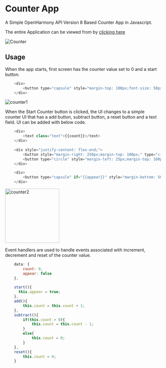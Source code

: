 # Counter App
A Simple OpenHarmony API Version 8 Based Counter App in Javascript.

The entire Application can be viewed from by [clicking here](https://github.com/SunandhiniMuralidharan/OHOS_Counter)

![Counter](https://user-images.githubusercontent.com/71301091/173360659-63711bff-9dab-401f-bc66-9d170a07c84b.gif)


## Usage

When the app starts, first screen has the counter value set to 0 and a start button.

```js
    <div>
        <button type="capsule" style="margin-top: 100px;font-size: 50px;background-color: blueviolet;color: white;" if="{{!appear}}" on:click="start">Start Counter</button>
    </div>
```

![counter1](https://user-images.githubusercontent.com/71301091/173361827-ea69a6f2-1eda-4467-8d3e-7603e88bc787.jpg)

When the Start Counter button is clicked, the UI changes to a simple counter UI that has a add button, subtract button, a reset button and a text field. UI can be added with below code.

```js
    <div>
        <text class="text">{{count}}</text>
    </div>
    
    <div style="justify-content: flex-end;">
        <button style="margin-right: 250px;margin-top: 100px;" type="circle" if="{{appear}}" icon="/common/images/minus.png" on:click="subtract"></button>
        <button type="circle" style="margin-left: 25px;margin-top: 100px" if="{{appear}}" icon="/common/images/plus.png" on:click="add"></button>
    </div>

    <div>
        <button type="capsule" if="{{appear}}" style="margin-bottom: 50px;background-color: blueviolet;color: white;" on:click="reset">Reset</button>
    </div>
```

<img width="175" alt="counter2" src="https://user-images.githubusercontent.com/71301091/173362302-682ea732-1716-46b0-8ed0-8f4dcc9ccebf.png">

Event handlers are used to handle events associated with increment, decrement and reset of the counter value.
    
```js
    data: {
        count: 0,
        appear: false
    },
    
    start(){
      this.appear = true;
    },
    add(){
        this.count = this.count + 1;
    },
    subtract(){
        if(this.count > 0){
            this.count = this.count - 1;
        }
        else{
            this.count = 0;
        }
    },
    reset(){
        this.count = 0;
    }
```

